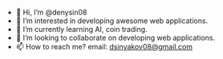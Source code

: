- 👋 Hi, I’m @denysin08
- 👀 I’m interested in developing awesome web applications.
- 🌱 I’m currently learning AI, coin trading.
- 💞️ I’m looking to collaborate on developing web applications.
- 📫 How to reach me? email: dsinyakov08@gmail.com

<!---
denysin08/denysin08 is a ✨ special ✨ repository because its `README.md` (this file) appears on your GitHub profile.
You can click the Preview link to take a look at your changes.
--->
